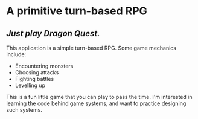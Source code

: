 # A primitive turn-based RPG
## *Just play Dragon Quest.*

This application is a simple turn-based RPG. Some game mechanics include:
- Encountering monsters
- Choosing attacks
- Fighting battles
- Levelling up

This is a fun little game that you can play to pass the time. I'm interested in learning the code behind
game systems, and want to practice designing such systems.
